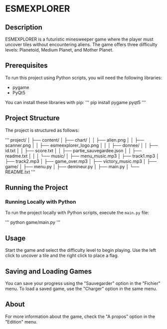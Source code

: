# ESMEXPLORER

## Description

ESMEXPLORER is a futuristic minesweeper game where the player must uncover tiles without encountering aliens. The game offers three difficulty levels: Planetoid, Medium Planet, and Mother Planet.

## Prerequisites

To run this project using Python scripts, you will need the following libraries:

- pygame
- PyQt5

You can install these libraries with pip:
'''
pip install pygame pyqt5
'''


## Project Structure

The project is structured as follows:

'''
project/
│
├── content/
│ ├── chart/
│ │ ├── alien.png
│ │ ├── scanner.png
│ │ ├── esmeexplorer_logo.png
│ │
│ ├── donnee/
│ │ ├── id.txt
│ │ ├── score.txt
│ │ ├── partie_sauvegardee.json
│ │ ├── readme.txt
│ │
│ └── music/
│ ├── menu_music.mp3
│ ├── track1.mp3
│ ├── track2.mp3
│ ├── game_over.mp3
│ ├── victory_music.mp3
│
├── game/
│ ├── menu.py
│ ├── demineur.py
│ ├── main.py
│
└── README.txt
'''


## Running the Project


### Running Locally with Python

To run the project locally with Python scripts, execute the `main.py` file:

'''
python game/main.py
'''
## Usage

Start the game and select the difficulty level to begin playing. Use the left click to uncover a tile and the right click to place a flag.

## Saving and Loading Games

You can save your progress using the "Sauvegarder" option in the "Fichier" menu. To load a saved game, use the "Charger" option in the same menu.

## About

For more information about the game, check the "A propos" option in the "Edition" menu.
